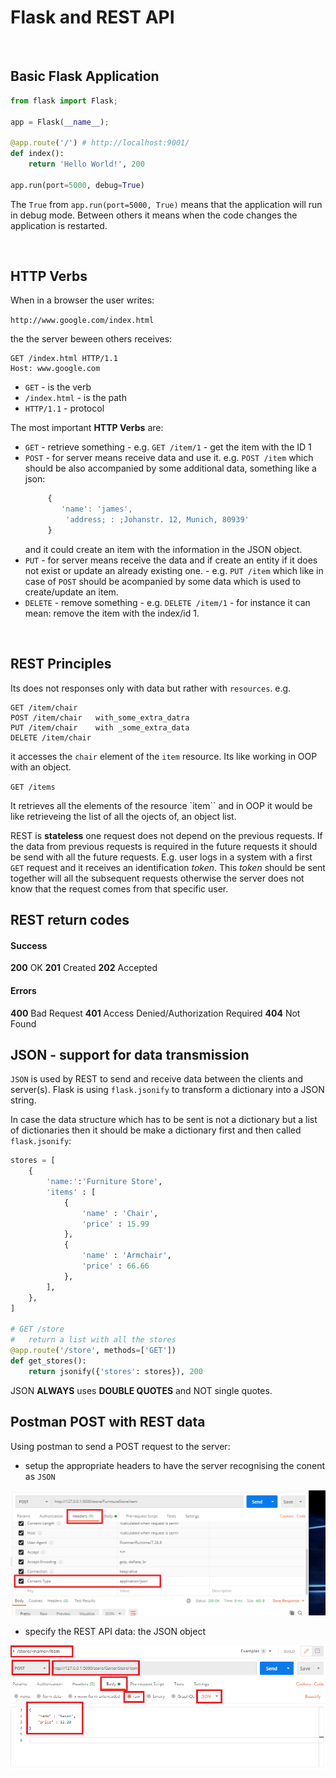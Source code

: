 # Flask and REST API

<br>

## Basic Flask Application

```python
from flask import Flask;

app = Flask(__name__);

@app.route('/') # http://localhost:9001/
def index():
    return 'Hello World!', 200

app.run(port=5000, debug=True)
```

The `True` from `app.run(port=5000, True)` means that the application will run in debug mode. Between others it means when the code changes the application is restarted.

<br>

## HTTP Verbs

When in a browser the user writes:

`http://www.google.com/index.html`

the the server beween others receives:
```http
GET /index.html HTTP/1.1
Host: www.google.com
```

+ `GET` - is the verb
+ `/index.html`   - is the path
+ `HTTP/1.1` - protocol

The most important **HTTP Verbs** are:

+ `GET` - retrieve something  - e.g. `GET /item/1` - get the item with the ID 1
+ `POST` - for server means receive data and use it. 
  e.g. `POST /item` 
  which should be also accompanied by some additional data, something like a json:
   ```javascript
        {
           'name': 'james', 
            'address; : ;Johanstr. 12, Munich, 80939' 
        } 
    ```
    and it could create an item with the information in the JSON object.
+ `PUT` - for server means receive the data and if create an entity if it does not exist or update an already existing one. - e.g. `PUT /item` which like in case of `POST` should be acompanied by some data which is used to create/update an item.
+ `DELETE` - remove something - e.g. `DELETE /item/1` - for instance it can mean: remove the item with the index/id 1.

<br>

## REST Principles

Its does not responses only with data but rather with `resources`.
e.g.
```http
GET /item/chair
POST /item/chair   with_some_extra_datra
PUT /item/chair    with _some_extra_data
DELETE /item/chair
```
it accesses the `chair` element of the  `item` resource. Its like working in OOP with an object.

`GET /items`

It retrieves all the elements of the resource `item`` and in OOP it would be like retrieveing the list of all the ojects of, an object list. 

REST is **stateless** one request does not depend on the previous requests. If the data from previous requests is required in the future requests it should be send with all the future requests. E.g. user logs in a system with a first `GET` request and it receives an identification *token*. This *token* should be sent together will all the subsequent requests otherwise the server does not know that the request comes from that specific user.

## REST return codes 

#### Success
**200** OK
**201** Created 
**202** Accepted

#### Errors

**400** Bad Request
**401** Access Denied/Authorization Required
**404** Not Found


## JSON - support for data transmission

`JSON` is used by REST to send and receive data between the clients and server(s). Flask is using `flask.jsonify` to transform a dictionary into a JSON string.

In case the data structure which has to be sent is not a dictionary but a list of dictionaries then it should be make a dictionary first and then called `flask.jsonify`:

```python
stores = [
    {
        'name:':'Furniture Store',
        'items' : [
            {
                'name' : 'Chair',
                'price' : 15.99
            },
            {
                'name' : 'Armchair',
                'price' : 66.66
            },
        ],
    },
]

# GET /store
#   return a list with all the stores
@app.route('/store', methods=['GET'])
def get_stores():
    return jsonify({'stores': stores}), 200
```

JSON **ALWAYS** uses **DOUBLE QUOTES** and NOT single quotes.

## Postman POST with REST data

Using postman to send a POST request to the server:

+ setup the appropriate headers to have the server recognising the conent as `JSON`
  
![POST setup in headers](postman-post-rest-headers.png)

+ specify the REST API data: the JSON object

![POST data](postman-post-rest-body.png)


